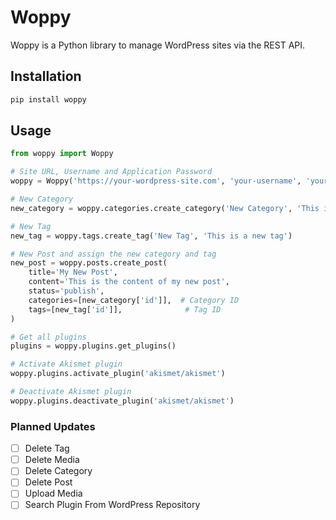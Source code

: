 # Woppy

Woppy is a Python library to manage WordPress sites via the REST API.

## Installation

```bash
pip install woppy
```	

## Usage


```python
from woppy import Woppy

# Site URL, Username and Application Password
woppy = Woppy('https://your-wordpress-site.com', 'your-username', 'your-application-password')

# New Category
new_category = woppy.categories.create_category('New Category', 'This is a new category')

# New Tag
new_tag = woppy.tags.create_tag('New Tag', 'This is a new tag')

# New Post and assign the new category and tag
new_post = woppy.posts.create_post(
    title='My New Post',
    content='This is the content of my new post',
    status='publish',
    categories=[new_category['id']],  # Category ID
    tags=[new_tag['id']],              # Tag ID
)

# Get all plugins
plugins = woppy.plugins.get_plugins()

# Activate Akismet plugin
woppy.plugins.activate_plugin('akismet/akismet')

# Deactivate Akismet plugin
woppy.plugins.deactivate_plugin('akismet/akismet')
```

### Planned Updates

- [ ] Delete Tag
- [ ] Delete Media
- [ ] Delete Category
- [ ] Delete Post
- [ ] Upload Media
- [ ] Search Plugin From WordPress Repository
